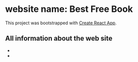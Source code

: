 # website name: Best Free Book

This project was bootstrapped with [Create React App](https://github.com/facebook/create-react-app).

## All information about the web site


*
*

